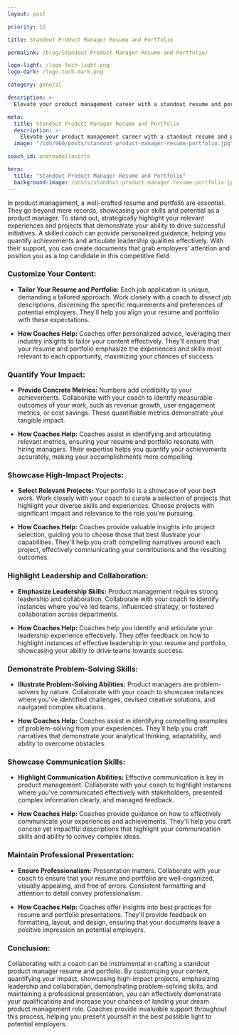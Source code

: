 ```yaml
---
layout: post

priority: 12

title: Standout Product Manager Resume and Portfolio

permalink: /blog/Standout-Product-Manager-Resume-and-Portfolio/

logo-light: /logo-tech-light.png
logo-dark: /logo-tech-dark.png

category: general

description: >-
  Elevate your product management career with a standout resume and portfolio. Highlight achievements, tailor your resume to roles, and showcase top projects with quantifiable results. Ensure a polished presentation to captivate employers. Check this out for top tips!

meta:
  title: Standout Product Manager Resume and Portfolio
  description: >-
    Elevate your product management career with a standout resume and portfolio.
  image: "/cdn/960/posts/standout-product-manager-resume-portfolio.jpg"

coach_id: andreadellacorte

hero:
  title: "Standout Product Manager Resume and Portfolio"
  background-image: /posts/standout-product-manager-resume-portfolio.jpg
---
```


In product management, a well-crafted resume and portfolio are essential. They go beyond mere records, showcasing your skills and potential as a product manager. To stand out, strategically highlight your relevant experiences and projects that demonstrate your ability to drive successful initiatives. A skilled coach can provide personalized guidance, helping you quantify achievements and articulate leadership qualities effectively. With their support, you can create documents that grab employers' attention and position you as a top candidate in this competitive field.

### Customize Your Content:

- <strong>Tailor Your Resume and Portfolio:</strong> Each job application is unique, demanding a tailored approach. Work closely with a coach to dissect job descriptions, discerning the specific requirements and preferences of potential employers. They'll help you align your resume and portfolio with these expectations.

- <strong>How Coaches Help:</strong> Coaches offer personalized advice, leveraging their industry insights to tailor your content effectively. They'll ensure that your resume and portfolio emphasize the experiences and skills most relevant to each opportunity, maximizing your chances of success.

### Quantify Your Impact:

- <strong>Provide Concrete Metrics:</strong> Numbers add credibility to your achievements. Collaborate with your coach to identify measurable outcomes of your work, such as revenue growth, user engagement metrics, or cost savings. These quantifiable metrics demonstrate your tangible impact.

- <strong>How Coaches Help:</strong> Coaches assist in identifying and articulating relevant metrics, ensuring your resume and portfolio resonate with hiring managers. Their expertise helps you quantify your achievements accurately, making your accomplishments more compelling.

### Showcase High-Impact Projects:

- <strong>Select Relevant Projects:</strong> Your portfolio is a showcase of your best work. Work closely with your coach to curate a selection of projects that highlight your diverse skills and experiences. Choose projects with significant impact and relevance to the role you're pursuing.

- <strong>How Coaches Help:</strong> Coaches provide valuable insights into project selection, guiding you to choose those that best illustrate your capabilities. They'll help you craft compelling narratives around each project, effectively communicating your contributions and the resulting outcomes.

### Highlight Leadership and Collaboration:

- <strong>Emphasize Leadership Skills:</strong> Product management requires strong leadership and collaboration. Collaborate with your coach to identify instances where you've led teams, influenced strategy, or fostered collaboration across departments.

- <strong>How Coaches Help:</strong> Coaches help you identify and articulate your leadership experience effectively. They offer feedback on how to highlight instances of effective leadership in your resume and portfolio, showcasing your ability to drive teams towards success.

### Demonstrate Problem-Solving Skills:

- <strong>Illustrate Problem-Solving Abilities:</strong> Product managers are problem-solvers by nature. Collaborate with your coach to showcase instances where you've identified challenges, devised creative solutions, and navigated complex situations.

- <strong>How Coaches Help:</strong> Coaches assist in identifying compelling examples of problem-solving from your experiences. They'll help you craft narratives that demonstrate your analytical thinking, adaptability, and ability to overcome obstacles.

### Showcase Communication Skills:

- <strong>Highlight Communication Abilities:</strong> Effective communication is key in product management. Collaborate with your coach to highlight instances where you've communicated effectively with stakeholders, presented complex information clearly, and managed feedback.

- <strong>How Coaches Help:</strong> Coaches provide guidance on how to effectively communicate your experiences and achievements. They'll help you craft concise yet impactful descriptions that highlight your communication skills and ability to convey complex ideas.

### Maintain Professional Presentation:

- <strong>Ensure Professionalism:</strong> Presentation matters. Collaborate with your coach to ensure that your resume and portfolio are well-organized, visually appealing, and free of errors. Consistent formatting and attention to detail convey professionalism.

- <strong>How Coaches Help:</strong> Coaches offer insights into best practices for resume and portfolio presentations. They'll provide feedback on formatting, layout, and design, ensuring that your documents leave a positive impression on potential employers.

### Conclusion:

Collaborating with a coach can be instrumental in crafting a standout product manager resume and portfolio. By customizing your content, quantifying your impact, showcasing high-impact projects, emphasizing leadership and collaboration, demonstrating problem-solving skills, and maintaining a professional presentation, you can effectively demonstrate your qualifications and increase your chances of landing your dream product management role. Coaches provide invaluable support throughout this process, helping you present yourself in the best possible light to potential employers.
